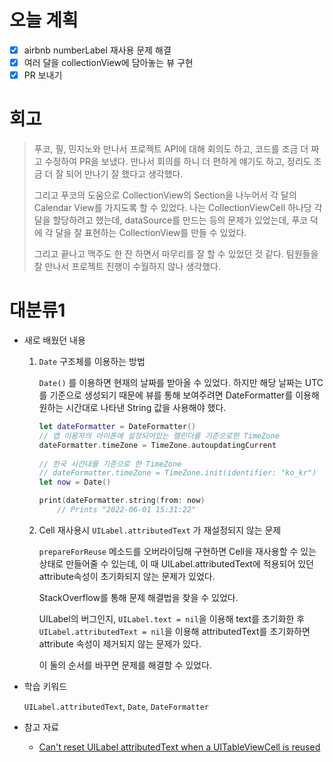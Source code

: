 # 오늘 계획

- [x] airbnb numberLabel 재사용 문제 해결
- [x] 여러 달을 collectionView에 담아놓는 뷰 구현
- [x] PR 보내기

# 회고

> 푸코, 필, 민지노와 만나서 프로젝트 API에 대해 회의도 하고, 코드를 조금 더 짜고 수정하여 PR을 보냈다. 만나서 회의를 하니 더 편하게 얘기도 하고, 정리도 조금 더 잘 되어 만나기 잘 했다고 생각했다.
>
> 그리고 푸코의 도움으로 CollectionView의 Section을 나누어서 각 달의 Calendar View를 가지도록 할 수 있었다. 나는 CollectionViewCell 하나당 각 달을 할당하려고 했는데, dataSource를 만드는 등의 문제가 있었는데, 푸코 덕에 각 달을 잘 표현하는 CollectionView를 만들 수 있었다.
>
> 그리고 끝나고 맥주도 한 잔 하면서 마무리를 잘 할 수 있었던 것 같다. 팀원들을 잘 만나서 프로젝트 진행이 수월하지 않나 생각했다.

# 대분류1

- 새로 배웠던 내용

	1. `Date` 구조체를 이용하는 방법

		`Date()` 를 이용하면 현재의 날짜를 받아올 수 있었다. 하지만 해당 날짜는 UTC를 기준으로 생성되기 때문에 뷰를 통해 보여주려면 DateFormatter를 이용해 원하는 시간대로 나타낸 String 값을 사용해야 했다.

		```swift
		let dateFormatter = DateFormatter()
		// 앱 이용자의 아이폰에 설정되어있는 캘린더를 기준으로한 TimeZone
		dateFormatter.timeZone = TimeZone.autoupdatingCurrent
		 
		// 한국 시간대를 기준으로 한 TimeZone
		// dateFormatter.timeZone = TimeZone.init(identifier: "ko_kr")
		let now = Date()
		
		print(dateFormatter.string(from: now)
			// Prints "2022-06-01 15:31:22"
		```

	2. Cell 재사용시 `UILabel.attributedText` 가 재설정되지 않는 문제

		`prepareForReuse` 메소드를 오버라이딩해 구현하면 Cell을 재사용할 수 있는 상태로 만들어줄 수 있는데, 이 때 UILabel.attributedText에 적용되어 있던 attribute속성이 초기화되지 않는 문제가 있었다.

		StackOverflow를 통해 문제 해결법을 찾을 수 있었다.

		UILabel의 버그인지, `UILabel.text = nil`을 이용해 text를 초기화한 후 `UILabel.attributedText = nil`을 이용해 attributedText를 초기화하면 attribute 속성이 제거되지 않는 문제가 있다.

		이 둘의 순서를 바꾸면 문제를 해결할 수 있었다.

		

-  학습 키워드

	`UILabel.attributedText`, `Date`, `DateFormatter`

- 참고 자료

	- [Can't reset UILabel attributedText when a UITableViewCell is reused](https://stackoverflow.com/questions/58628067/cant-reset-uilabel-attributedtext-when-a-uitableviewcell-is-reused)



